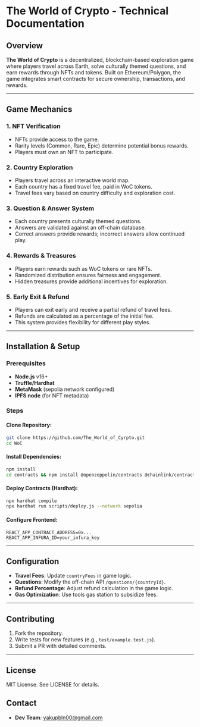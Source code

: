 # The World of Crypto - Technical Documentation

## Overview
**The World of Crypto** is a decentralized, blockchain-based exploration game where players travel across Earth, solve culturally themed questions, and earn rewards through NFTs and tokens. Built on Ethereum/Polygon, the game integrates smart contracts for secure ownership, transactions, and rewards.

---

## Game Mechanics

### 1. NFT Verification
- NFTs provide access to the game.
- Rarity levels (Common, Rare, Epic) determine potential bonus rewards.
- Players must own an NFT to participate.

### 2. Country Exploration
- Players travel across an interactive world map.
- Each country has a fixed travel fee, paid in WoC tokens.
- Travel fees vary based on country difficulty and exploration cost.

### 3. Question & Answer System
- Each country presents culturally themed questions.
- Answers are validated against an off-chain database.
- Correct answers provide rewards; incorrect answers allow continued play.

### 4. Rewards & Treasures
- Players earn rewards such as WoC tokens or rare NFTs.
- Randomized distribution ensures fairness and engagement.
- Hidden treasures provide additional incentives for exploration.

### 5. Early Exit & Refund
- Players can exit early and receive a partial refund of travel fees.
- Refunds are calculated as a percentage of the initial fee.
- This system provides flexibility for different play styles.

---

## Installation & Setup

### Prerequisites
- **Node.js** v16+
- **Truffle/Hardhat**
- **MetaMask** (sepolia network configured)
- **IPFS node** (for NFT metadata)

### Steps
#### Clone Repository:
```bash
git clone https://github.com/The_World_of_Cyrpto.git
cd WoC
```
#### Install Dependencies:
```bash
npm install
cd contracts && npm install @openzeppelin/contracts @chainlink/contracts
```
#### Deploy Contracts (Hardhat):
```bash
npx hardhat compile
npx hardhat run scripts/deploy.js --network sepolia
```
#### Configure Frontend:
```env
REACT_APP_CONTRACT_ADDRESS=0x...
REACT_APP_INFURA_ID=your_infura_key
```
---

## Configuration
- **Travel Fees**: Update `countryFees` in game logic.
- **Questions**: Modify the off-chain API `/questions/{countryId}`.
- **Refund Percentage**: Adjust refund calculation in the game logic.
- **Gas Optimization**: Use tools gas station to subsidize fees.

---

## Contributing
1. Fork the repository.
2. Write tests for new features (e.g., `test/example.test.js`).
3. Submit a PR with detailed comments.

---

## License
MIT License. See LICENSE for details.

## Contact
- **Dev Team**: yakupbln00@gmail.com